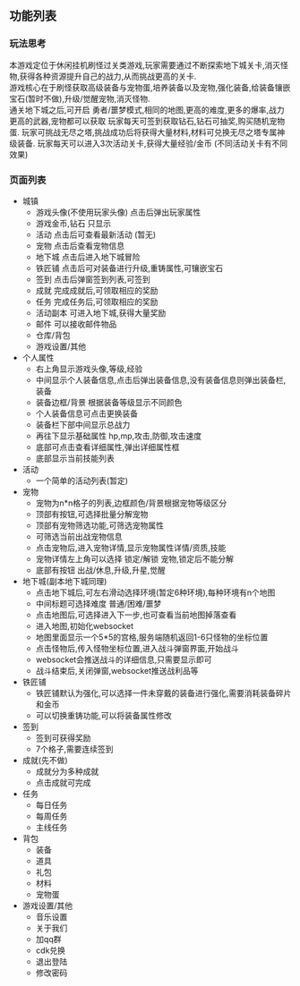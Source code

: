 ## 功能列表

### 玩法思考
本游戏定位于休闲挂机刷怪过关类游戏,玩家需要通过不断探索地下城关卡,消灭怪物,获得各种资源提升自己的战力,从而挑战更高的关卡.  
游戏核心在于刷怪获取高级装备与宠物蛋,培养装备以及宠物,强化装备,给装备镶嵌宝石(暂时不做),升级/觉醒宠物,消灭怪物.  
通关地下城之后,可开启 勇者/噩梦模式,相同的地图,更高的难度,更多的爆率,战力更高的武器,宠物都可以获取
玩家每天可签到获取钻石,钻石可抽奖,购买随机宠物蛋.
玩家可挑战无尽之塔,挑战成功后将获得大量材料,材料可兑换无尽之塔专属神级装备.
玩家每天可以进入3次活动关卡,获得大量经验/金币 (不同活动关卡有不同效果)


### 页面列表
- 城镇
    - 游戏头像(不使用玩家头像) 点击后弹出玩家属性
    - 游戏金币,钻石 只显示
    - 活动 点击后可查看最新活动 (暂无)
    - 宠物 点击后查看宠物信息 
    - 地下城 点击后进入地下城冒险
    - 铁匠铺 点击后可对装备进行升级,重铸属性,可镶嵌宝石
    - 签到 点击后弹窗签到列表,可签到
    - 成就 完成成就后,可领取相应的奖励
    - 任务 完成任务后,可领取相应的奖励
    - 活动副本 可进入地下城,获得大量奖励
    - 邮件 可以接收邮件物品
    - 仓库/背包
    - 游戏设置/其他
- 个人属性
    - 右上角显示游戏头像,等级,经验
    - 中间显示个人装备信息,点击后弹出装备信息,没有装备信息则弹出装备栏,装备
    - 装备边框/背景 根据装备等级显示不同颜色
    - 个人装备信息可点击更换装备
    - 装备栏下部中间显示总战力
    - 再往下显示基础属性 hp,mp,攻击,防御,攻击速度
    - 底部可点击查看详细属性,弹出详细属性框
    - 底部显示当前技能列表
- 活动
    - 一个简单的活动列表(暂定)
- 宠物
    - 宠物为n*n格子的列表,边框颜色/背景根据宠物等级区分
    - 顶部有按钮,可选择批量分解宠物
    - 顶部有宠物筛选功能,可筛选宠物属性
    - 可筛选当前出战宠物信息
    - 点击宠物后,进入宠物详情,显示宠物属性详情/资质,技能
    - 宠物详情左上角可以选择 锁定/解锁 宠物,锁定后不能分解
    - 底部有按钮 出战/休息,升级,升星,觉醒
- 地下城(副本地下城同理)
    - 点击地下城后,可左右滑动选择环境(暂定6种环境),每种环境有n个地图
    - 中间标题可选择难度 普通/困难/噩梦
    - 点击地图后,可选择进入下一步,也可查看当前地图掉落查看
    - 进入地图,初始化websocket
    - 地图里面显示一个5*5的宫格,服务端随机返回1-6只怪物的坐标位置
    - 点击怪物后,传入怪物坐标位置,进入战斗弹窗界面,开始战斗
    - websocket会推送战斗的详细信息,只需要显示即可
    - 战斗结束后,关闭弹窗,websocket推送战利品等
- 铁匠铺
    - 铁匠铺默认为强化,可以选择一件未穿戴的装备进行强化,需要消耗装备碎片和金币
    - 可以切换重铸功能,可以将装备属性修改
- 签到 
    - 签到可获得奖励
    - 7个格子,需要连续签到
- 成就(先不做)
    - 成就分为多种成就
    - 点击成就可完成
- 任务
    - 每日任务
    - 每周任务
    - 主线任务
- 背包
    - 装备
    - 道具
    - 礼包
    - 材料
    - 宠物蛋
- 游戏设置/其他
    - 音乐设置
    - 关于我们
    - 加qq群
    - cdk兑换
    - 退出登陆
    - 修改密码
